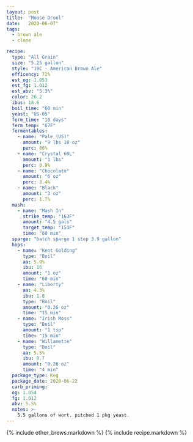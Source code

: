 ```yaml
---
layout: post
title:  "Moose Drool"
date:   2020-06-07"
tags:
  - brown ale
  - clone

recipe:
  type: "All Grain"
  size: "5.25 gallon"
  style: "19C - American Brown Ale"
  efficency: 72%
  est_og: 1.053
  est_fg: 1.012
  est_abv: "5.3%"
  color: 26.2
  ibus: 18.6
  boil_time: "60 min"
  yeast: "US-05"
  ferm_time: "10 days"
  ferm_temp: "67F"
  fermentables:
    - name: "Pale (US)"
      amount: "9 lbs 10 oz"
      perc: 86%
    - name: "Crystal 60L"
      amount: "1 lbs"
      perc: 8.9%
    - name: "Chocolate"
      amount: "6 oz"
      perc: 3.4%
    - name: "Black"
      amount: "3 oz"
      perc: 1.7%
  mash:
    - name: "Mash In"
      strike_temp: "163F"
      amount: "4.5 gals"
      target_temp: "153F"
      time: "60 min"
  sparge: "batch sparge 1 step 3.9 gallon"
  hops:
    - name: "Kent Golding"
      type: "Boil"
      aa: 5.0%
      ibu: 16
      amount: "1 oz"
      time: "60 min"
    - name: "Liberty"
      aa: 4.3%
      ibu: 1.8
      type: "Boil"
      amount: "0.26 oz"
      time: "15 min"
    - name: "Irish Moss"
      type: "Boil"
      amount: "1 tsp"
      time: "15 min"
    - name: "Willamette"
      type: "Boil"
      aa: 5.5%
      ibu: 0.7
      amount: "0.26 oz"
      time: "4 min"
  package_type: Keg
  package_date: 2020-06-22
  carb_priming: 
  og: 1.054
  fg: 1.012
  abv: 5.5%
  notes: >-
    5.5 gallons of wort. pitched 1 pkg yeast. 
---
```


{% include other_brews.markdown %}
{% include recipe.markdown %}
